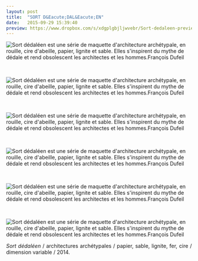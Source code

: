 ```yaml
---
layout: post
title:  "SORT D&Eacute;DAL&Eacute;EN"
date:   2015-09-29 15:39:40
preview: https://www.dropbox.com/s/xdgplgbjljwvebr/Sort-dedaleen-preview.jpg?raw=1 
---
```


<img src="https://www.dropbox.com/s/4inw0spyuefh6ot/sort-dedaleen.jpg?raw=1" alt="Sort d&eacute;dal&eacute;en est une s&eacute;rie de maquette d'architecture arch&eacute;typale, en rouille, cire d'abeille, papier, lignite et sable. Elles s'inspirent du mythe de d&eacute;dale et rend obsolescent les architectes et les hommes.Fran&ccedil;ois Dufeil">
<p>&nbsp;</p>

<img src="https://www.dropbox.com/s/1ang8f6dj3q8zwi/Sort-dedaleen%282%29.jpg?raw=1" alt="Sort d&eacute;dal&eacute;en est une s&eacute;rie de maquette d'architecture arch&eacute;typale, en rouille, cire d'abeille, papier, lignite et sable. Elles s'inspirent du mythe de d&eacute;dale et rend obsolescent les architectes et les hommes.Fran&ccedil;ois Dufeil">
<p>&nbsp;</p>

<img src="https://www.dropbox.com/s/d9pqrf3s53hix45/Sort-dedaleen%283%29.jpg?raw=1" alt="Sort d&eacute;dal&eacute;en est une s&eacute;rie de maquette d'architecture arch&eacute;typale, en rouille, cire d'abeille, papier, lignite et sable. Elles s'inspirent du mythe de d&eacute;dale et rend obsolescent les architectes et les hommes.Fran&ccedil;ois Dufeil">
<p>&nbsp;</p>

<img src="https://www.dropbox.com/s/ytlovwzpsq9oke3/Sort-dedaleen%284%29.jpg?raw=1" alt="Sort d&eacute;dal&eacute;en est une s&eacute;rie de maquette d'architecture arch&eacute;typale, en rouille, cire d'abeille, papier, lignite et sable. Elles s'inspirent du mythe de d&eacute;dale et rend obsolescent les architectes et les hommes.Fran&ccedil;ois Dufeil">
<p>&nbsp;</p>

<img src="https://www.dropbox.com/s/g2um3jmaq7hozbi/Sort-dedaleen%285%29.jpg?raw=1" alt="Sort d&eacute;dal&eacute;en est une s&eacute;rie de maquette d'architecture arch&eacute;typale, en rouille, cire d'abeille, papier, lignite et sable. Elles s'inspirent du mythe de d&eacute;dale et rend obsolescent les architectes et les hommes.Fran&ccedil;ois Dufeil">
<p>&nbsp;</p>

<img src="https://www.dropbox.com/s/7k3fe047hp83c53/Sort-dedaleen%286%29.jpg?raw=1" alt="Sort d&eacute;dal&eacute;en est une s&eacute;rie de maquette d'architecture arch&eacute;typale, en rouille, cire d'abeille, papier, lignite et sable. Elles s'inspirent du mythe de d&eacute;dale et rend obsolescent les architectes et les hommes.Fran&ccedil;ois Dufeil">

<p style="text-align:justify">
<span style="font-style: italic;">Sort d&eacute;dal&eacute;en</span> / architectures arch&eacute;typales / papier, sable, lignite, fer, cire / dimension variable / 2014.
</p>
